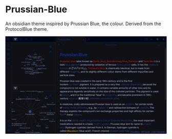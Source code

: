 # Prussian-Blue
An obsidian theme inspired by Prussian Blue, the colour. Derived from the ProtocolBlue theme.

![Prussian Blue cover image](assets/image1.png)
